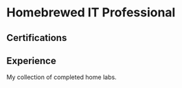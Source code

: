 # Homebrewed IT Professional 

## Certifications

## Experience
My collection of completed home labs.
